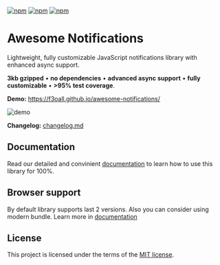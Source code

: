 [![npm](https://img.shields.io/npm/v/awesome-notifications.svg?style=for-the-badge)](https://www.npmjs.com/package/awesome-notifications)
[![npm](https://img.shields.io/npm/dm/awesome-notifications.svg?style=for-the-badge)](https://www.npmjs.com/package/awesome-notifications)
[![npm](https://img.shields.io/npm/l/awesome-notifications.svg?style=for-the-badge)](LICENSE)

# Awesome Notifications

Lightweight, fully customizable JavaScript notifications library with enhanced async support.

**3kb gzipped** &bull; **no dependencies** &bull; **advanced async support** &bull; **fully customizable** &bull; **>95% test coverage**.

**Demo:** https://f3oall.github.io/awesome-notifications/

![demo](https://raw.githubusercontent.com/f3oall/awesome-notifications/master/docs/demo.gif)

**Changelog:** [changelog.md](changelog.md)

## Documentation

Read our detailed and convinient [documentation](https://f3oall.github.io/awesome-notifications/docs) to learn how to use this library for 100%.

## Browser support

By default library supports last 2 versions. Also you can consider using modern bundle. Learn more in [documentation](https://f3oall.github.io/awesome-notifications/docs/meta/browser-compatibility)

## License

This project is licensed under the terms of the [MIT license](LICENSE).
